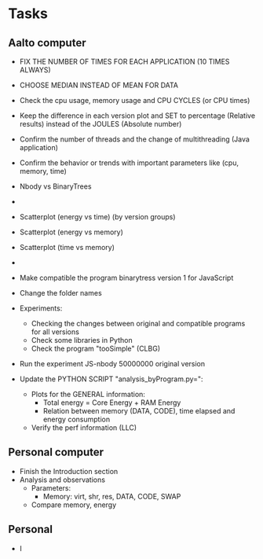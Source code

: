 # Tasks

## Aalto computer

 - FIX THE NUMBER OF TIMES FOR EACH APPLICATION (10 TIMES ALWAYS)
 - CHOOSE MEDIAN INSTEAD OF MEAN FOR DATA
 - Check the cpu usage, memory usage and CPU CYCLES (or CPU times)
 - Keep the difference in each version plot and SET to percentage (Relative results) instead of the JOULES (Absolute number)
 - Confirm the number of threads and the change of multithreading (Java application)
 - Confirm the behavior or trends with important parameters like (cpu, memory, time)
 - Nbody vs BinaryTrees
 - 


 - Scatterplot (energy vs time) (by version groups)
 - Scatterplot (energy vs memory)
 - Scatterplot (time vs memory)
 - 

 - Make compatible the program binarytress version 1 for JavaScript
 - Change the folder names
 - Experiments:
   - Checking the changes between original and compatible programs for all versions
   - Check some libraries in Python
   - Check the program "tooSimple" (CLBG)
 - Run the experiment JS-nbody 50000000 original version
 - Update the PYTHON SCRIPT "analysis_byProgram.py=":
   - Plots for the GENERAL information: 
     - Total energy = Core Energy + RAM Energy
     - Relation between memory (DATA, CODE), time elapsed and energy consumption
   - Verify the perf information (LLC)

## Personal computer

 - Finish the Introduction section
 - Analysis and observations
   - Parameters:
     - Memory: virt, shr, res, DATA, CODE, SWAP
   - Compare memory, energy 


## Personal

 - I